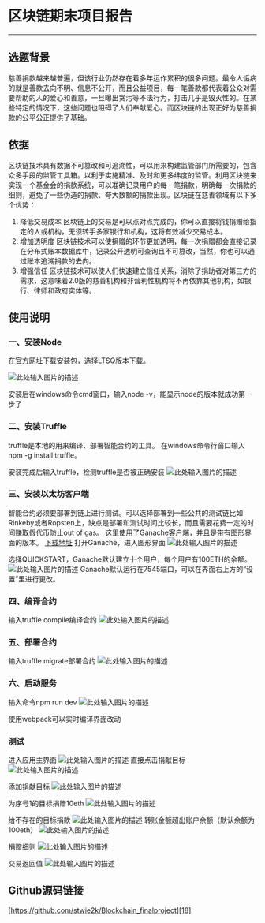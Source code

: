 # 区块链期末项目报告



---

## 选题背景
慈善捐款越来越普遍，但该行业仍然存在着多年运作累积的很多问题。最令人诟病的就是善款去向不明、信息不公开，而且公益项目，每一笔善款都代表着公众对需要帮助的人的爱心和善意，一旦曝出贪污等不法行为，打击几乎是毁灭性的。在某些特定的情况下，这些问题也阻碍了人们奉献爱心。而区块链的出现正好为慈善捐款的公平公正提供了基础。


## 依据
区块链技术具有数据不可篡改和可追溯性，可以用来构建监管部门所需要的，包含众多手段的监管工具箱。以利于实施精准、及时和更多纬度的监管。利用区块链来实现一个基金会的捐款系统，可以准确记录用户的每一笔捐款，明确每一次捐款的细则，避免了一些伪造的捐款、夸大数额的捐款出现。区块链在慈善领域有以下多个优势：

1. 降低交易成本 
区块链上的交易是可以点对点完成的，你可以直接将钱捐赠给指定的人或机构，无须转手多家银行和机构，这将有效减少交易成本。
2. 增加透明度
 区块链技术可以使捐赠的环节更加透明，每一次捐赠都会直接记录在分布式账本数据库中，记录公开透明可查询且不可篡改，当然，你也可以通过账本追溯捐款的去向。
3. 增强信任
  区块链技术可以使人们快速建立信任关系，消除了捐助者对第三方的需求，这意味着2.0版的慈善机构和非营利性机构将不再依靠其他机构，如银行、律师和政府实体等。

## 使用说明
### 一、安装Node
在[官方网址][1]下载安装包，选择LTSQ版本下载。

![此处输入图片的描述][2]

安装后在windows命令cmd窗口，输入node -v，能显示node的版本就成功第一步了

### 二、安装Truffle
truffle是本地的用来编译、部署智能合约的工具。
在windows命令行窗口输入npm -g install truffle。

安装完成后输入truffle，检测truffle是否被正确安装
![此处输入图片的描述][3]

### 三、安装以太坊客户端
智能合约必须要部署到链上进行测试。可以选择部署到一些公共的测试链比如Rinkeby或者Ropsten上，缺点是部署和测试时间比较长，而且需要花费一定的时间赚取假代币防止out of gas。
这里使用了Ganache客户端，并且是带有图形界面的版本。
[下载地址][4]
打开Ganache，进入图形界面
![此处输入图片的描述][5]

选择QUICKSTART，Ganache默认建立十个用户，每个用户有100ETH的余额。
![此处输入图片的描述][6]
Ganache默认运行在7545端口，可以在界面右上方的“设置”里进行更改。

### 四、编译合约
输入truffle compile编译合约
![此处输入图片的描述][7]
### 五、部署合约
输入truffle migrate部署合约
![此处输入图片的描述][8]


### 六、启动服务
输入命令npm run dev
![此处输入图片的描述][9]

使用webpack可以实时编译界面改动

### 测试
进入应用主界面
![此处输入图片的描述][10]
直接点击捐献目标
![此处输入图片的描述][11]

添加捐献目标
![此处输入图片的描述][12]

为序号1的目标捐赠10eth
![此处输入图片的描述][13]

给不存在的目标捐款
![此处输入图片的描述][14]
转账金额超出账户余额（默认余额为100eth）
![此处输入图片的描述][15]

捐赠细则
![此处输入图片的描述][16]

交易返回值
![此处输入图片的描述][17]

## Github源码链接
[https://github.com/stwie2k/Blockchain_finalproject][18]


  [1]: https://nodejs.org/en/
  [2]: https://i.loli.net/2018/12/29/5c271cd9b3e29.png
  [3]: https://i.loli.net/2018/12/29/5c273c00cda2a.png
  [4]: https://github.com/trufflesuite/ganache/releases
  [5]: https://i.loli.net/2018/12/29/5c273c261a071.png
  [6]: https://i.loli.net/2018/12/29/5c273c852c29d.png
  [7]: https://i.loli.net/2018/12/30/5c28e36d3ccff.png
  [8]: https://i.loli.net/2018/12/31/5c28f531eeded.png
  [9]: https://i.loli.net/2018/12/31/5c28f55ecd62b.png
  [10]: https://i.loli.net/2018/12/31/5c28f753eee62.png
  [11]: https://i.loli.net/2018/12/31/5c29b52cb12e9.png
  [12]: https://i.loli.net/2018/12/31/5c29a6d429aa4.png
  [13]: https://i.loli.net/2018/12/31/5c29aa7e5197d.png
  [14]: https://i.loli.net/2018/12/31/5c29b5d52428b.png
  [15]: https://i.loli.net/2018/12/31/5c29f8c5758e9.png
  [16]: https://i.loli.net/2018/12/31/5c29aa93c94c9.png
  [17]: https://i.loli.net/2018/12/31/5c29aacaefa0d.png
  [18]: https://github.com/stwie2k/Blockchain_finalproject
